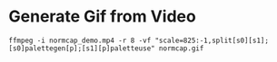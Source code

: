 # Generate Gif from Video

`ffmpeg -i normcap_demo.mp4 -r 8 -vf "scale=825:-1,split[s0][s1];[s0]palettegen[p];[s1][p]paletteuse" normcap.gif`
